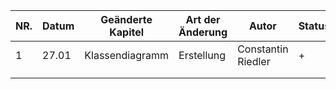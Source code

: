 |NR.| Datum  | Geänderte Kapitel   | Art der Änderung  | Autor  | Status |
|---|---|---|---|---|---|
|1   | 27.01  | Klassendiagramm  | Erstellung  | Constantin Riedler  | + |
|   |   |   |   |   |
|   |   |   |   |   |

